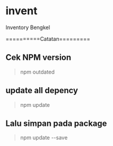 # invent
Inventory Bengkel

==========Catatan=========

## Cek NPM version
> npm outdated

## update all depency
> npm update

## Lalu simpan pada package
> npm update --save
